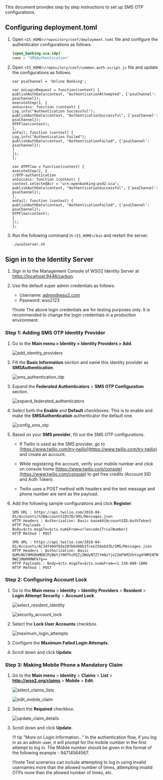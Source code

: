 This document provides step by step instructions to set up SMS OTP configurations.

## Configuring deployment.toml

1. Open `<IS_HOME>/repository/conf/deployment.toml` file and configure the authenticator configurations as follows.

     ``` toml
     [open_banking.sca.idp]
     name = "SMSAuthentication"
     ```

2. Open `<IS_HOME>/repository/conf/common.auth.script.js` file and update the configurations as follows.

    ``` 
    var psuChannel = 'Online Banking';

    var onLoginRequest = function(context) {
    publishAuthData(context, "AuthenticationAttempted", {'psuChannel': psuChannel});
    executeStep(1, {
    onSuccess: function (context) {
    Log.info("Authentication Successful");
    publishAuthData(context, "AuthenticationSuccessful", {'psuChannel': psuChannel});
    OTPFlow(context);
    },
    onFail: function (context) {
    Log.info("Authentication Failed");
    publishAuthData(context, "AuthenticationFailed", {'psuChannel': psuChannel});
    }
    });
    };
    
    var OTPFlow = function(context) {
    executeStep(2, {
    //OTP-authentication
    onSuccess: function (context) {
    context.selectedAcr = "urn:openbanking:psd2:sca";
    publishAuthData(context, "AuthenticationSuccessful", {'psuChannel': psuChannel});
    },
    onFail: function (context) {
    publishAuthData(context, "AuthenticationFailed", {'psuChannel': psuChannel});
    OTPFlow(context);
    }
    });
    };
    ```

3. Run the following command in `<IS_HOME>/bin` and restart the server.

     ``` bash
     ./wso2server.sh 
     ```

## Sign in to the Identity Server

1. Sign in to the Management Console of WSO2 Identity Server at [https://localhost:9446/carbon](https://localhost:9446/carbon).

2. Use the default super admin credentials as follows:
    - Username: admin@wso2.com
    - Password: wso2123

    !!!note
        The above login credentials are for testing purposes only. It is recommended to change the login credentials in
        a production environment.

### Step 1: Adding SMS OTP Identity Provider

1. Go to the **Main menu > Identity > Identity Providers > Add**.

    ![add_identity_providers](../assets/img/get-started/quick-start-guide/go-to-add-identity-providers.png)

2. Fill the **Basic Information** section and name this identity provider as **SMSAuthentication**.

    ![sms_authentication_idp](../assets/img/get-started/quick-start-guide/sms-authentication-idp.png)

3. Expand the **Federated Authenticators** > **SMS OTP Configuration** section.

    ![expand_federated_authenticators](../assets/img/get-started/quick-start-guide/expand-federated-authenticators.png)

4. Select both the **Enable** and **Default** checkboxes. This is to enable and make the **SMSAuthentication** authenticator the default one.

    ![config_sms_otp](../assets/img/get-started/quick-start-guide/config-sms-otp.png)

5. Based on your **SMS provider**, fill out the SMS OTP configurations.

    - If Twilio is used as the SMS provider, go to [https://www.twilio.com/try-twilio](https://www.twilio.com/try-twilio) and create an account.

    - While registering the account, verify your mobile number and click on console home [https://www.twilio.com/console](https://www.twilio.com/console)
      to get free credits (Account SID and Auth Token).

    - Twilio uses a POST method with headers and the text message and phone number are sent as the payload.

6. Add the following sample configurations and click **Register**.

     ``` tab="Format"
     SMS URL : https://api.twilio.com/2010-04-01/Accounts/%7BAccountSID%7D/SMS/Messages.json
     HTTP Headers : Authorization: Basic base64{AccountSID:AuthToken}
     HTTP Payloads : Body=$ctx.msg&To=$ctx.num&From=urlencode{TrialNumber}
     HTTP Method : POST
     ```

     ``` tab="Sample"
     SMS URL : https://api.twilio.com/2010-04-01/Accounts/AC34f40df03e20fb6498b3fcee256ebd3b/SMS/Messages.json
     HTTP Headers : Authorization: Basic QUMzNGY0MGRmMDNlMjBmYjY0OThiM2ZjZWUyNTZlYmQzYjo1ZmFkM2VkYzg4YWM1NTNiMmFiZjc4 NWI1MmM4MWFkYg==
     HTTP Payloads : Body=$ctx.msg&To=$ctx.num&From=+1 210-880-1806
     HTTP Method : POST
     ```

### Step 2: Configuring Account Lock

1. Go to the **Main menu** > **Identity** > **Identity Providers** > **Resident** > **Login Attempt Security** > **Account Lock**.

    ![select_resident_identity](../assets/img/get-started/quick-start-guide/go-to-resident-identity-providers.png)

    ![security_account_lock](../assets/img/get-started/quick-start-guide/login-security-account-lock.png)

2. Select the **Lock User Accounts** checkbox.

    ![maximum_login_attempts](../assets/img/get-started/quick-start-guide/maximum-failed-login-attempts.png)

3. Configure the **Maximum Failed Login Attempts**.

4. Scroll down and click **Update**.

### Step 3: Making Mobile Phone a Mandatory Claim

1. Go to the **Main menu** > **Identity** > **Claims** > **List** > **http://wso2.org/claims** > **Mobile** > **Edit**.

    ![select_claims_lists](../assets/img/get-started/quick-start-guide/go-to-claims-lists.png)

    ![edit_mobile_claim](../assets/img/get-started/quick-start-guide/edit-mobile-claim.png)

2. Select the **Required** checkbox.

    ![update_claim_details](../assets/img/get-started/quick-start-guide/update-local-claim-details.png)

3. Scroll down and click **Update**.

    !!! tip "More on Login Information..."
        In the authentication flow, if you log in as an admin user, it will prompt for the mobile number in the first
        attempt to log in. The Mobile number should be given in the format of the following example - 94714564567.

    !!!note
        Test  scenarios can include attempting to log in using invalid usernames more than the allowed number of times, attempting
        invalid OTPs more than the allowed number of times, etc.